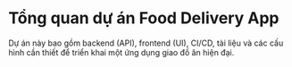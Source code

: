 # Tổng quan dự án Food Delivery App

Dự án này bao gồm backend (API), frontend (UI), CI/CD, tài liệu và các cấu hình cần thiết để triển khai một ứng dụng giao đồ ăn hiện đại.
